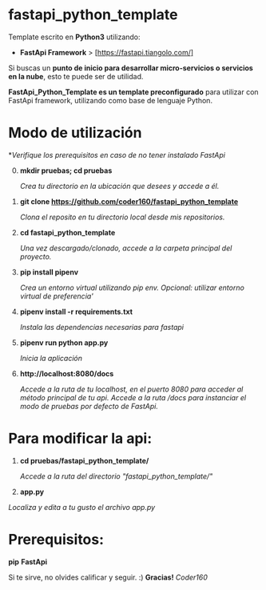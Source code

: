 # fastapi_python_template


Template escrito en **Python3** utilizando:

-   **FastApi Framework**       >       [https://fastapi.tiangolo.com/]




Si buscas un **punto de inicio para desarrollar micro-servicios o servicios en la nube**, esto te puede ser de utilidad.

**FastApi_Python_Template es un template preconfigurado** para utilizar con FastApi framework, utilizando como base de lenguaje Python.






# Modo de utilización 

**Verifique los prerequisitos en caso de no tener instalado FastApi*


0)  **mkdir pruebas; cd pruebas**

    *Crea tu directorio en la ubicación que desees y accede a él.*

1)  **git clone https://github.com/coder160/fastapi_python_template**
   
    *Clona el reposito en tu directorio local desde mis repositorios.*

2)  **cd fastapi_python_template**
    
    *Una vez descargado/clonado, accede a la carpeta principal del proyecto.*

3)  **pip install pipenv**
    
    *Crea un entorno virtual utilizando pip env.*
    *Opcional: utilizar entorno virtual de preferencia'*

4)  **pipenv install -r requirements.txt**
    
    *Instala las dependencias necesarias para fastapi*
    
5)  **pipenv run python app.py**
    
    *Inicia la aplicación*    
    
6)  **http://localhost:8080/docs**
    
    *Accede a la ruta de tu localhost, en el puerto 8080 para acceder al método principal de tu api.*
    *Accede a la ruta /docs para instanciar el modo de pruebas por defecto de FastApi.*
    
    
    
    



    
    
# Para modificar la api:

1)  **cd pruebas/fastapi_python_template/**

    *Accede a la ruta del directorio "fastapi_python_template/"*

2)  **app.py**

   *Localiza y edita a tu gusto el archivo app.py*
   
   
# Prerequisitos:

**pip**
**FastApi**    
    

    
    
Si te sirve, no olvides calificar y seguir. :) 
**Gracias!**
*Coder160*
